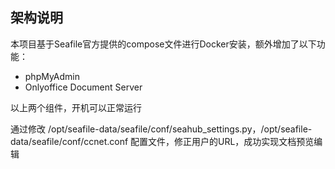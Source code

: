 ## 架构说明

本项目基于Seafile官方提供的compose文件进行Docker安装，额外增加了以下功能：

* phpMyAdmin
* Onlyoffice Document Server

以上两个组件，开机可以正常运行  

通过修改 /opt/seafile-data/seafile/conf/seahub_settings.py，/opt/seafile-data/seafile/conf/ccnet.conf 配置文件，修正用户的URL，成功实现文档预览编辑
